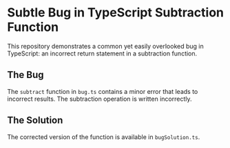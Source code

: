 # Subtle Bug in TypeScript Subtraction Function

This repository demonstrates a common yet easily overlooked bug in TypeScript: an incorrect return statement in a subtraction function.

## The Bug

The `subtract` function in `bug.ts` contains a minor error that leads to incorrect results.  The subtraction operation is written incorrectly.

## The Solution

The corrected version of the function is available in `bugSolution.ts`.